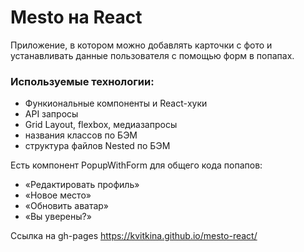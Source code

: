 # Mesto на React

Приложение, в котором можно добавлять карточки с фото и устанавливать данные пользователя с помощью форм в попапах.

### Используемые технологии:

- Функиональные компоненты и React-хуки
- API запросы
- Grid Layout, flexbox, медиазапросы
- названия классов по БЭМ
- структура файлов Nested по БЭМ

Есть компонент PopupWithForm для общего кода попапов:

- «Редактировать профиль»
- «Новое место»
- «Обновить аватар»
- «Вы уверены?»

Ссылка на gh-pages https://kvitkina.github.io/mesto-react/
